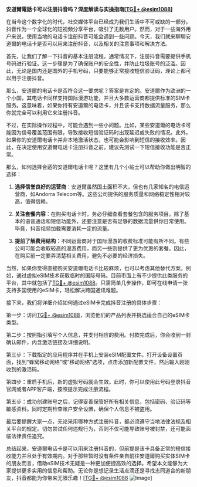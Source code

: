 **安道爾電話卡可以注册抖音吗？深度解读与实操指南[[TG💪+ @esim1088](https://t.me/s/esim1088)]**

在当今这个数字化的时代，社交媒体平台已经成为我们生活中不可或缺的一部分。抖音作为一个全球化的短视频分享平台，吸引了无数用户。然而，对于一些海外用户来说，使用当地的电话卡注册抖音可能会遇到一些问题。今天，我们就来聊聊安道爾的电话卡是否可以用来注册抖音，以及相关的注意事项和解决方法。

首先，让我们了解一下抖音的基本注册流程。通常情况下，注册抖音需要提供手机号码进行验证。这一步骤是为了确保账户的安全性，并防止垃圾账号的泛滥。因此，无论是国内还是国外的手机号码，只要能够正常接收短信验证码，理论上都可以用于注册抖音。

那么，安道爾的电话卡是否符合这一要求呢？答案是肯定的。安道爾作为欧洲的一个小国，其电话卡同样支持国际漫游功能，并且大多数运营商都提供标准的SIM卡服务。这意味着，如果你持有安道爾的电话卡，并且该卡支持数据流量服务，那么你就完全可以利用它来注册抖音。

不过，在实际操作过程中，可能会遇到一些小问题。比如，某些安道爾的电话卡可能因为信号覆盖范围有限，导致接收短信验证码时出现延迟或失败的情况。此外，如果你的安道爾电话卡并非本地激活状态，也可能会影响到短信的接收效率。因此，在决定使用安道爾电话卡注册抖音之前，建议先测试一下短信接收功能是否正常。

那么，如何选择合适的安道爾电话卡呢？这里有几个小贴士可以帮助你做出明智的选择：

1. **选择信誉良好的运营商**：安道爾虽然国土面积不大，但也有几家知名的电信运营商，如Andorra Telecom等。这些公司提供的服务质量和网络稳定性相对较高，值得信赖。
   
2. **关注套餐内容**：在购买电话卡时，务必仔细查看套餐包含的服务项目。除了基本的语音通话和短信功能外，还要注意是否有足够的数据流量供你日常使用。毕竟，抖音视频加载需要消耗一定的流量。

3. **提前了解费用结构**：不同运营商对于国际漫游的收费标准可能有所不同。有些公司可能会收取较高的漫游费用，而另一些则提供了更为优惠的套餐。因此，在购买前一定要弄清楚相关费用，避免不必要的经济损失。

当然，如果你觉得直接购买安道爾电话卡比较麻烦，也可以考虑其他替代方案。例如，通过虚拟eSIM技术获取临时的国际号码。目前市面上有不少提供此类服务的平台，其中就包括了[TG💪+ @esim1088](https://t.me/s/esim1088)。只需简单几步操作，即可在线申请一张支持多国使用的eSIM卡，轻松解决跨国通讯难题。

接下来，我们将详细介绍如何通过eSIM卡完成抖音注册的具体步骤：

第一步：访问[TG💪+ @esim1088](https://t.me/s/esim1088)，浏览他们的产品列表并挑选适合自己的eSIM卡类型。

第二步：按照指引填写个人信息，并支付相应的费用。付款完成后，你会收到一封确认邮件，内含激活链接及详细说明。

第三步：下载指定的应用程序并在手机上安装eSIM配置文件。打开设备设置页面，找到“蜂窝移动网络”或“移动网络”选项，点击添加新配置文件，然后输入刚刚收到的激活码。

第四步：重启手机后，新的虚拟号码就会生效。此时，你可以使用此号码登录抖音官网或者APP客户端，按照提示完成注册流程。

第五步：成功创建账号之后，记得妥善保管好所有相关信息，包括密码、验证码等敏感资料。同时定期检查账户安全设置，确保个人信息不被盗用。

最后要提醒大家一点，无论采用哪种方式注册抖音，都必须遵守当地法律法规及相关平台的规定。切勿尝试任何违规行为，否则不仅可能导致账号被封禁，还可能面临法律责任追究。

总结起来，安道爾电话卡是可以用来注册抖音的，但前提是该卡具备正常的短信接收能力并且处于有效期内。对于那些暂时没有条件亲自前往安道爾购买实体SIM卡的朋友而言，借助eSIM技术无疑是一种更加便捷高效的选择。希望本文能够为大家提供更多实用的信息和帮助。无论你是想记录生活点滴还是寻找志同道合的新朋友，抖音都能为你带来无限乐趣！[[TG💪+ @esim1088](https://t.me/s/esim1088) ![Image](https://i.postimg.cc/4NQfJmqS/Snipaste-2025-05-13-00-14-12.png)]